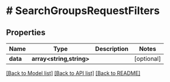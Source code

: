 # # SearchGroupsRequestFilters


## Properties


Name | Type | Description | Notes
------------ | ------------- | ------------- | -------------
**data**| **array<string,string>** |   | [optional]


[[Back to Model list]](../../README.md#models) [[Back to API list]](../../README.md#endpoints) [[Back to README]](../../README.md)